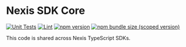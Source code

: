 # Nexis SDK Core

[![Unit Tests](https://github.com/Nexis/uniswap-sdk-core/workflows/Unit%20Tests/badge.svg)](https://github.com/Nexis/uniswap-sdk-core/actions?query=workflow%3A%22Unit+Tests%22)
[![Lint](https://github.com/Nexis/uniswap-sdk-core/workflows/Lint/badge.svg)](https://github.com/Nexis/uniswap-sdk-core/actions?query=workflow%3ALint)
[![npm version](https://img.shields.io/npm/v/@uniswap/sdk-core/latest.svg)](https://www.npmjs.com/package/@uniswap/sdk-core/v/latest)
[![npm bundle size (scoped version)](https://img.shields.io/bundlephobia/minzip/@uniswap/sdk-core/latest.svg)](https://bundlephobia.com/result?p=@uniswap/sdk-core@latest)

This code is shared across Nexis TypeScript SDKs.
